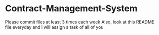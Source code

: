 # Contract-Management-System
Please commit files at least 3 times each week
Also, look at this README file everyday and i will assign a task of all of you
